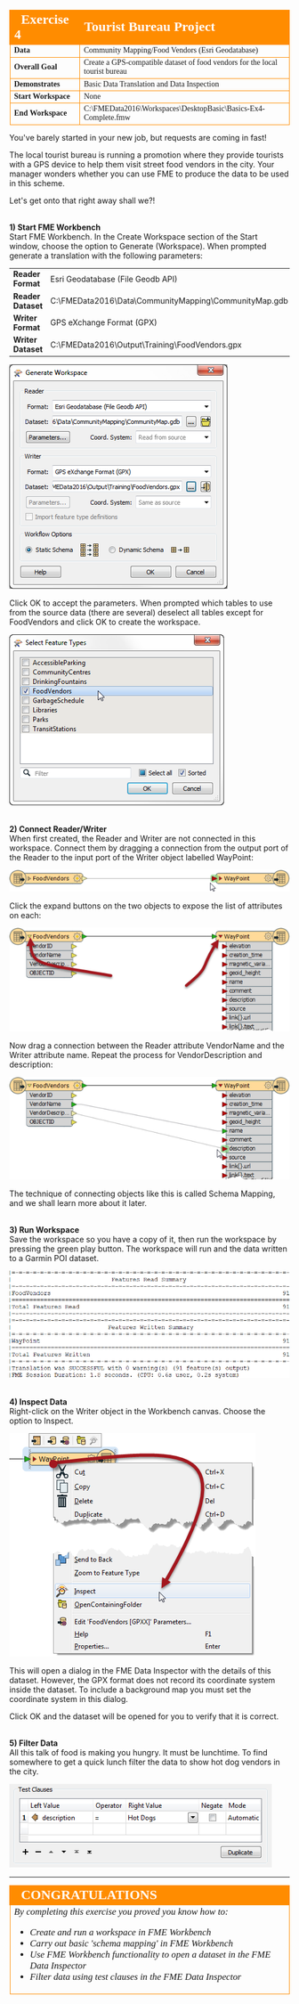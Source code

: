 <!--Exercise Section-->
<!--NB: In GitBook world we don't give a number to exercises-->

<table style="border-spacing: 0px;border-collapse: collapse;font-family:serif">
<tr>
<td width=25% style="vertical-align:middle;background-color:darkorange;border: 2px solid darkorange">
<i class="fa fa-cogs fa-lg fa-pull-left fa-fw" style="color:white;padding-right: 12px;vertical-align:text-top"></i>
<span style="color:white;font-size:x-large;font-weight: bold">Exercise 4</span>
</td>
<td style="border: 2px solid darkorange;background-color:darkorange;color:white">
<span style="color:white;font-size:x-large;font-weight: bold">Tourist Bureau Project</span>
</td>
</tr>

<tr>
<td style="border: 1px solid darkorange; font-weight: bold">Data</td>
<td style="border: 1px solid darkorange">Community Mapping/Food Vendors (Esri Geodatabase)</td>
</tr>

<tr>
<td style="border: 1px solid darkorange; font-weight: bold">Overall Goal</td>
<td style="border: 1px solid darkorange">Create a GPS-compatible dataset of food vendors for the local tourist bureau</td>
</tr>

<tr>
<td style="border: 1px solid darkorange; font-weight: bold">Demonstrates</td>
<td style="border: 1px solid darkorange">Basic Data Translation and Data Inspection</td>
</tr>

<tr>
<td style="border: 1px solid darkorange; font-weight: bold">Start Workspace</td>
<td style="border: 1px solid darkorange">None</td>
</tr>

<tr>
<td style="border: 1px solid darkorange; font-weight: bold">End Workspace</td>
<td style="border: 1px solid darkorange">C:\FMEData2016\Workspaces\DesktopBasic\Basics-Ex4-Complete.fmw</td>
</tr>

</table>


You've barely started in your new job, but requests are coming in fast! 

The local tourist bureau is running a promotion where they provide tourists with a GPS device to help them visit street food vendors in the city. Your manager wonders whether you can use FME to produce the data to be used in this scheme.

Let's get onto that right away shall we?!


<br>**1) Start FME Workbench**
<br>Start FME Workbench. In the Create Workspace section of the Start window, choose the option to Generate (Workspace). When prompted generate a translation with the following parameters:

<table style="border: 0px">

<tr>
<td style="font-weight: bold">Reader Format</td>
<td style="">Esri Geodatabase (File Geodb API)</td>
</tr>

<tr>
<td style="font-weight: bold">Reader Dataset</td>
<td style="">C:\FMEData2016\Data\CommunityMapping\CommunityMap.gdb</td>
</tr>

<tr>
<td style="font-weight: bold">Writer Format</td>
<td style="">GPS eXchange Format (GPX)</td>
</tr>

<tr>
<td style="font-weight: bold">Writer Dataset</td>
<td style="">C:\FMEData2016\Output\Training\FoodVendors.gpx</td>
</tr>

</table>

![](./Images/Img1.61.Ex4.GenerateWorkspaceDialog.png)

Click OK to accept the parameters. When prompted which tables to use from the source data (there are several) deselect all tables except for FoodVendors and click OK to create the workspace.

![](./Images/Img1.62.Ex4.SelectFTDialog.png)


<br>**2) Connect Reader/Writer**
<br>When first created, the Reader and Writer are not connected in this workspace. Connect them by dragging a connection from the output port of the Reader to the input port of the Writer object labelled WayPoint:

![](./Images/Img1.63.Ex4.JoinFeatureTypes.png)

Click the expand buttons on the two objects to expose the list of attributes on each:

![](./Images/Img1.64.Ex4.ExposeAttributes.png)

Now drag a connection between the Reader attribute VendorName and the Writer attribute name. Repeat the process for VendorDescription and description:

![](./Images/Img1.65.Ex4.JoinAttributes.png)

The technique of connecting objects like this is called Schema Mapping, and we shall learn more about it later.


<br>**3) Run Workspace**
<br>Save the workspace so you have a copy of it, then run the workspace by pressing the green play button. The workspace will run and the data written to a Garmin POI dataset.

![](./Images/Img1.66.Ex4.LogWindow.png)


<br>**4) Inspect Data**
<br>Right-click on the Writer object in the Workbench canvas. Choose the option to Inspect.

![](./Images/Img1.67.Ex4.RightClickInspect.png)

This will open a dialog in the FME Data Inspector with the details of this dataset. However, the GPX format does not record its coordinate system inside the dataset. To include a background map you must set the coordinate system in this dialog.

Click OK and the dataset will be opened for you to verify that it is correct.


<br>**5) Filter Data**
<br>All this talk of food is making you hungry. It must be lunchtime. To find somewhere to get a quick lunch filter the data to show hot dog vendors in the city.

![](./Images/Img1.68.Ex4.FilterHotDogsInDataInspector.png)


---

<!--Exercise Congratulations Section--> 

<table style="border-spacing: 0px">
<tr>
<td style="vertical-align:middle;background-color:darkorange;border: 2px solid darkorange">
<i class="fa fa-thumbs-o-up fa-lg fa-pull-left fa-fw" style="color:white;padding-right: 12px;vertical-align:text-top"></i>
<span style="color:white;font-size:x-large;font-weight: bold;font-family:serif">CONGRATULATIONS</span>
</td>
</tr>

<tr>
<td style="border: 1px solid darkorange">
<span style="font-family:serif; font-style:italic; font-size:larger">
By completing this exercise you proved you know how to:
<br>
<ul><li>Create and run a workspace in FME Workbench</li>
<li>Carry out basic 'schema mapping' in FME Workbench</li>
<li>Use FME Workbench functionality to open a dataset in the FME Data Inspector</li>
<li>Filter data using test clauses in the FME Data Inspector</li></ul>
</span>
</td>
</tr>
</table>
